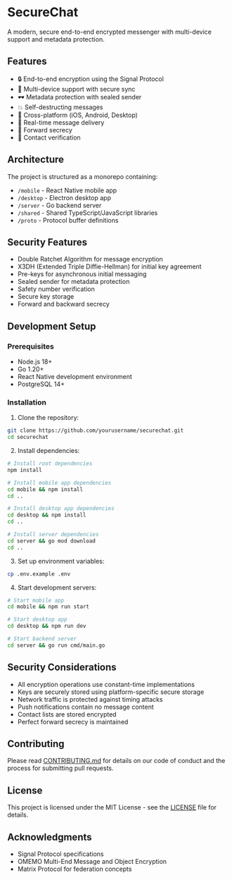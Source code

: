 # SecureChat

A modern, secure end-to-end encrypted messenger with multi-device support and metadata protection.

## Features

- 🔒 End-to-end encryption using the Signal Protocol
- 🔄 Multi-device support with secure sync
- 🕶️ Metadata protection with sealed sender
- 💥 Self-destructing messages
- 📱 Cross-platform (iOS, Android, Desktop)
- 🎯 Real-time message delivery
- 🔐 Forward secrecy
- 👥 Contact verification

## Architecture

The project is structured as a monorepo containing:

- `/mobile` - React Native mobile app
- `/desktop` - Electron desktop app
- `/server` - Go backend server
- `/shared` - Shared TypeScript/JavaScript libraries
- `/proto` - Protocol buffer definitions

## Security Features

- Double Ratchet Algorithm for message encryption
- X3DH (Extended Triple Diffie-Hellman) for initial key agreement
- Pre-keys for asynchronous initial messaging
- Sealed sender for metadata protection
- Safety number verification
- Secure key storage
- Forward and backward secrecy

## Development Setup

### Prerequisites

- Node.js 18+
- Go 1.20+
- React Native development environment
- PostgreSQL 14+

### Installation

1. Clone the repository:
```bash
git clone https://github.com/yourusername/securechat.git
cd securechat
```

2. Install dependencies:
```bash
# Install root dependencies
npm install

# Install mobile app dependencies
cd mobile && npm install
cd ..

# Install desktop app dependencies
cd desktop && npm install
cd ..

# Install server dependencies
cd server && go mod download
cd ..
```

3. Set up environment variables:
```bash
cp .env.example .env
```

4. Start development servers:
```bash
# Start mobile app
cd mobile && npm run start

# Start desktop app
cd desktop && npm run dev

# Start backend server
cd server && go run cmd/main.go
```

## Security Considerations

- All encryption operations use constant-time implementations
- Keys are securely stored using platform-specific secure storage
- Network traffic is protected against timing attacks
- Push notifications contain no message content
- Contact lists are stored encrypted
- Perfect forward secrecy is maintained

## Contributing

Please read [CONTRIBUTING.md](CONTRIBUTING.md) for details on our code of conduct and the process for submitting pull requests.

## License

This project is licensed under the MIT License - see the [LICENSE](LICENSE) file for details.

## Acknowledgments

- Signal Protocol specifications
- OMEMO Multi-End Message and Object Encryption
- Matrix Protocol for federation concepts 